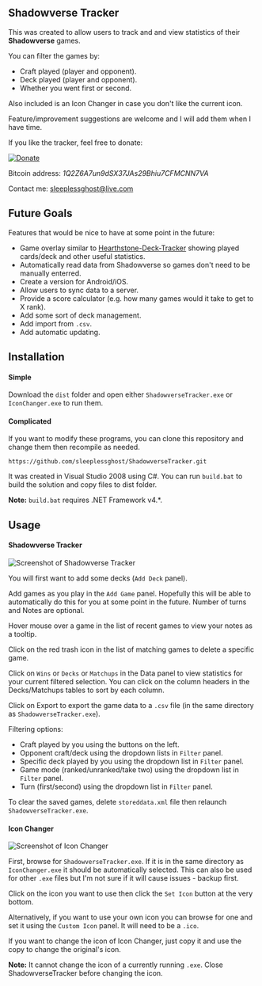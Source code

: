 ## Shadowverse Tracker

This was created to allow users to track and and view statistics of their **Shadowverse** games.

You can filter the games by:

* Craft played (player and opponent).
* Deck played (player and opponent).
* Whether you went first or second.

Also included is an Icon Changer in case you don't like the current icon.

Feature/improvement suggestions are welcome and I will add them when I have time.

If you like the tracker, feel free to donate:

[![Donate](https://img.shields.io/badge/Donate-PayPal-green.svg)](https://www.paypal.me/sleeplessghost)

Bitcoin address: *1Q2Z6A7un9dSX37JAs29Bhiu7CFMCNN7VA*

Contact me: sleeplessghost@live.com

## Future Goals

Features that would be nice to have at some point in the future:

* Game overlay similar to [Hearthstone-Deck-Tracker](https://github.com/HearthSim/Hearthstone-Deck-Tracker) showing played cards/deck and other useful statistics.
* Automatically read data from Shadowverse so games don't need to be manually enterred.
* Create a version for Android/iOS.
* Allow users to sync data to a server.
* Provide a score calculator (e.g. how many games would it take to get to X rank).
* Add some sort of deck management.
* Add import from ```.csv```.
* Add automatic updating.

## Installation

#### Simple

Download the ```dist``` folder and open either ```ShadowverseTracker.exe``` or ```IconChanger.exe``` to run them.

#### Complicated

If you want to modify these programs, you can clone this repository and change them then recompile as needed.

```
https://github.com/sleeplessghost/ShadowverseTracker.git
```

It was created in Visual Studio 2008 using C#. You can run ```build.bat``` to build the solution and copy files to dist folder.

**Note:** ```build.bat``` requires .NET Framework v4.*.

## Usage

#### Shadowverse Tracker

![Screenshot of Shadowverse Tracker](https://cloud.githubusercontent.com/assets/25903992/23165108/67440976-f88a-11e6-9ce1-30e2034f7dc8.jpg)

You will first want to add some decks (```Add Deck``` panel).

Add games as you play in the ```Add Game``` panel. Hopefully this will be able to automatically do this for you at some point in the future. Number of turns and Notes are optional.

Hover mouse over a game in the list of recent games to view your notes as a tooltip.

Click on the red trash icon in the list of matching games to delete a specific game.

Click on  ```Wins``` or ```Decks``` or ```Matchups``` in the Data panel to view statistics for your current filtered selection. You can click on the column headers in the Decks/Matchups tables to sort by each column.

Click on Export to export the game data to a ```.csv``` file (in the same directory as ```ShadowverseTracker.exe```).

Filtering options:

* Craft played by you using the buttons on the left.
* Opponent craft/deck using the dropdown lists in ```Filter``` panel.
* Specific deck played by you using the dropdown list in ```Filter``` panel.
* Game mode (ranked/unranked/take two) using the dropdown list in ```Filter``` panel.
* Turn (first/second) using the dropdown list in ```Filter``` panel.

To clear the saved games, delete ```storeddata.xml``` file then relaunch ```ShadowverseTracker.exe```.

#### Icon Changer

![Screenshot of Icon Changer](https://cloud.githubusercontent.com/assets/25903992/23140089/956e1962-f7ff-11e6-979d-5c0e45676c7d.jpg)

First, browse for ```ShadowverseTracker.exe```. If it is in the same directory as ```IconChanger.exe``` it should be automatically selected. This can also be used for other ```.exe``` files but I'm not sure if it will cause issues - backup first.

Click on the icon you want to use then click the ```Set Icon``` button at the very bottom.

Alternatively, if you want to use your own icon you can browse for one and set it using the ```Custom Icon``` panel. It will need to be a ```.ico```.

If you want to change the icon of Icon Changer, just copy it and use the copy to change the original's icon.

**Note:** It cannot change the icon of a currently running ```.exe```. Close ShadowverseTracker before changing the icon.